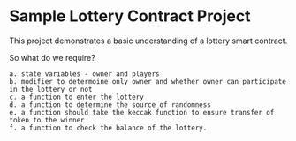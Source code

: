 # Sample Lottery Contract Project

This project demonstrates a basic understanding of a lottery smart contract.

So what do we require?

    a. state variables - owner and players
    b. modifier to determoine only owner and whether owner can participate in the lottery or not
    c. a function to enter the lottery
    d. a function to determine the source of randomness
    e. a function should take the keccak function to ensure transfer of token to the winner
    f. a function to check the balance of the lottery.


